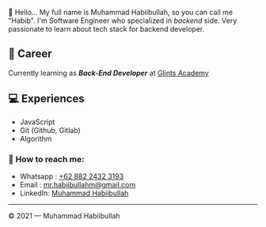 👋 Hello... My full name is Muhammad Habiibullah, so you can call me "Habib". I'm Software Engineer who specialized in _backend_ side. Very passionate to learn about tech stack for backend developer.

## 💼 Career

Currently learning as **_Back-End Developer_** at [Glints Academy](https://academy.glints.com/)

## 💻 Experiences

- JavaScript
- Git (Github, Gitlab)
- Algorithm

### 🚀 How to reach me:
- Whatsapp : [+62 882 2432 3193](https://api.whatsapp.com/send?phone=6288224323193)
- Email : [mr.habiibullahm@gmail.com](mailto:mr.habiibullahm@gmail.com)
- LinkedIn: [Muhammad Habiibullah](https://www.linkedin.com/in/muhammad-habibullah/)
---

© 2021 — Muhammad Habiibullah